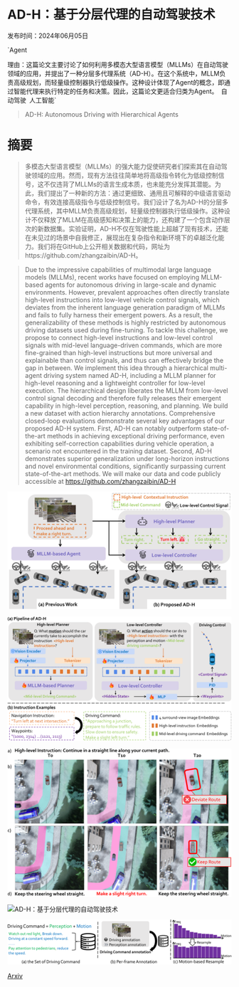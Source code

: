 # AD-H：基于分层代理的自动驾驶技术

发布时间：2024年06月05日

`Agent

理由：这篇论文主要讨论了如何利用多模态大型语言模型（MLLMs）在自动驾驶领域的应用，并提出了一种分层多代理系统（AD-H）。在这个系统中，MLLM负责高级规划，而轻量级控制器执行低级操作。这种设计体现了Agent的概念，即通过智能代理来执行特定的任务和决策。因此，这篇论文更适合归类为Agent。` `自动驾驶` `人工智能`

> AD-H: Autonomous Driving with Hierarchical Agents

# 摘要

> 多模态大型语言模型（MLLMs）的强大能力促使研究者们探索其在自动驾驶领域的应用。然而，现有方法往往简单地将高级指令转化为低级控制信号，这不仅违背了MLLMs的语言生成本质，也未能充分发挥其潜能。为此，我们提出了一种新的方法：通过更细致、通用且可解释的中级语言驱动命令，有效连接高级指令与低级控制信号。我们设计了名为AD-H的分层多代理系统，其中MLLM负责高级规划，轻量级控制器执行低级操作。这种设计不仅释放了MLLM在高级感知和决策上的能力，还构建了一个包含动作层次的新数据集。实验证明，AD-H不仅在驾驶性能上超越了现有技术，还能在未见过的场景中自我修正，展现出在复杂指令和新环境下的卓越泛化能力。我们将在GitHub上公开相关数据和代码，网址为https://github.com/zhangzaibin/AD-H。

> Due to the impressive capabilities of multimodal large language models (MLLMs), recent works have focused on employing MLLM-based agents for autonomous driving in large-scale and dynamic environments. However, prevalent approaches often directly translate high-level instructions into low-level vehicle control signals, which deviates from the inherent language generation paradigm of MLLMs and fails to fully harness their emergent powers. As a result, the generalizability of these methods is highly restricted by autonomous driving datasets used during fine-tuning. To tackle this challenge, we propose to connect high-level instructions and low-level control signals with mid-level language-driven commands, which are more fine-grained than high-level instructions but more universal and explainable than control signals, and thus can effectively bridge the gap in between. We implement this idea through a hierarchical multi-agent driving system named AD-H, including a MLLM planner for high-level reasoning and a lightweight controller for low-level execution. The hierarchical design liberates the MLLM from low-level control signal decoding and therefore fully releases their emergent capability in high-level perception, reasoning, and planning. We build a new dataset with action hierarchy annotations. Comprehensive closed-loop evaluations demonstrate several key advantages of our proposed AD-H system. First, AD-H can notably outperform state-of-the-art methods in achieving exceptional driving performance, even exhibiting self-correction capabilities during vehicle operation, a scenario not encountered in the training dataset. Second, AD-H demonstrates superior generalization under long-horizon instructions and novel environmental conditions, significantly surpassing current state-of-the-art methods. We will make our data and code publicly accessible at https://github.com/zhangzaibin/AD-H

![AD-H：基于分层代理的自动驾驶技术](../../../paper_images/2406.03474/x1.png)

![AD-H：基于分层代理的自动驾驶技术](../../../paper_images/2406.03474/x2.png)

![AD-H：基于分层代理的自动驾驶技术](../../../paper_images/2406.03474/x3.png)

![AD-H：基于分层代理的自动驾驶技术](../../../paper_images/2406.03474/x4.png)

![AD-H：基于分层代理的自动驾驶技术](../../../paper_images/2406.03474/x5.png)

[Arxiv](https://arxiv.org/abs/2406.03474)